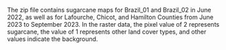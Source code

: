 The zip file contains sugarcane maps for Brazil_01 and Brazil_02 in June 2022, as well as for Lafourche, Chicot, and Hamilton Counties from June 2023 to September 2023. In the raster data, the pixel value of 2 represents sugarcane, the value of 1 represents other land cover types, and other values indicate the background.
